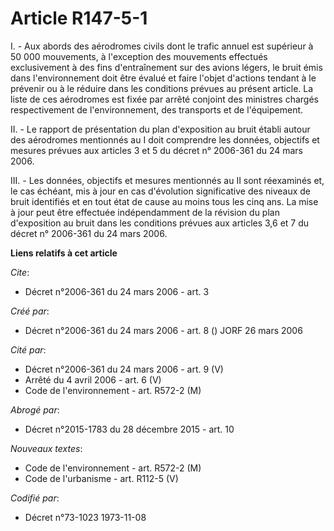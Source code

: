 # Article R147-5-1

I. - Aux abords des aérodromes civils dont le trafic annuel est supérieur à 50 000 mouvements, à l'exception des mouvements
effectués exclusivement à des fins d'entraînement sur des avions légers, le bruit émis dans l'environnement doit être évalué
et faire l'objet d'actions tendant à le prévenir ou à le réduire dans les conditions prévues au présent article. La liste de
ces aérodromes est fixée par arrêté conjoint des ministres chargés respectivement de l'environnement, des transports et de
l'équipement. 

II. - Le rapport de présentation du plan d'exposition au bruit établi autour des aérodromes mentionnés au I doit comprendre
les données, objectifs et mesures prévues aux articles 3 et 5 du décret n° 2006-361 du 24 mars 2006. 

III. - Les données, objectifs et mesures mentionnés au II sont réexaminés et, le cas échéant, mis à jour en cas d'évolution
significative des niveaux de bruit identifiés et en tout état de cause au moins tous les cinq ans. La mise à jour peut être
effectuée indépendamment de la révision du plan d'exposition au bruit dans les conditions prévues aux articles 3,6 et 7 du
décret n° 2006-361 du 24 mars 2006.

**Liens relatifs à cet article**

_Cite_:

  - Décret n°2006-361 du 24 mars 2006 - art. 3

_Créé par_:

  - Décret n°2006-361 du 24 mars 2006 - art. 8 () JORF 26 mars 2006

_Cité par_:

  - Décret n°2006-361 du 24 mars 2006 - art. 9 (V)
  - Arrêté du 4 avril 2006 - art. 6 (V)
  - Code de l'environnement - art. R572-2 (M)

_Abrogé par_:

  - Décret n°2015-1783 du 28 décembre 2015 - art. 10

_Nouveaux textes_:

  - Code de l'environnement - art. R572-2 (M)
  - Code de l'urbanisme - art. R112-5 (V)

_Codifié par_:

  - Décret n°73-1023 1973-11-08
